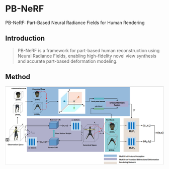 # PB-NeRF

PB-NeRF: Part-Based Neural Radiance Fields for Human Rendering  

## Introduction

> PB-NeRF is a framework for part-based human reconstruction using Neural Radiance Fields, enabling high-fidelity novel view synthesis and accurate part-based deformation modeling.

## Method

![Method](docs/method.png)
